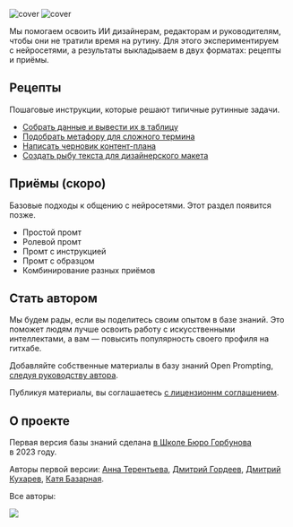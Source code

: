 ![cover](https://github.com/Open-Prompting/Knowledge-Base/blob/d5882091f707895b239aa94ff3fa32fbe2f196f6/content/shared%20media/cover-all-dark.svg#gh-dark-mode-only)
![cover](https://github.com/Open-Prompting/Knowledge-Base/blob/af7d9c29d2f0471919e535b86dd5d62abe2815c2/content/shared%20media/cover-all-light.svg#gh-light-mode-only)

Мы&nbsp;помогаем освоить&nbsp;ИИ дизайнерам, редакторам и&nbsp;руководителям, чтобы они не&nbsp;тратили время на&nbsp;рутину. Для этого экспериментируем с&nbsp;нейросетями, а&nbsp;результаты выкладываем в&nbsp;двух форматах: рецепты и&nbsp;приёмы.

## Рецепты

Пошаговые инструкции, которые решают типичные рутинные задачи.

* [Собрать данные и&nbsp;вывести их&nbsp;в&nbsp;таблицу](https://github.com/Open-Prompting/Knowledge-Base/tree/main/content/recipes/spreadsheet)
* [Подобрать метафору для&nbsp;сложного термина](https://github.com/Open-Prompting/Knowledge-Base/tree/main/content/recipes/metaphor)
* [Написать черновик контент-плана](https://github.com/Open-Prompting/Knowledge-Base/tree/main/content/recipes/draft-plan/)
* [Создать рыбу текста для&nbsp;дизайнерского макета](https://github.com/Open-Prompting/Knowledge-Base/tree/main/content/recipes/placeholder-text/)


## Приёмы (скоро)
Базовые подходы к&nbsp;общению с&nbsp;нейросетями. Этот раздел появится позже.

* Простой промт
* Ролевой промт
* Промт с&nbsp;инструкцией
* Промт с&nbsp;образцом
* Комбинирование разных приёмов

## Стать автором

Мы будем рады, если вы поделитесь своим опытом в базе знаний. Это поможет людям лучше освоить работу с искусственными интеллектами, а вам — повысить популярность своего профиля на гитхабе. 

Добавляйте собственные материалы в&nbsp;базу знаний Open Prompting, [следуя руководству автора](https://github.com/Open-Prompting/Knowledge-Base/blob/main/content/articles/contributing/readme.md).

Публикуя материалы, вы соглашаетесь [с лицензионнм соглашением](https://github.com/Open-Prompting/Knowledge-Base/blob/main/licence.md).

## О&nbsp;проекте
Первая версия базы знаний сделана [в&nbsp;Школе Бюро Горбунова](https://bureau.ru/school) в&nbsp;2023&nbsp;году. 

Авторы первой версии: [Анна Терентьева](https://github.com/t3r3n), [Дмитрий Гордеев](https://github.com/grdv), [Дмитрий Кухарев](https://github.com/kkhrv), [Катя Базарная](https://github.com/bacardmi).

Все авторы:

<a href="https://github.com/open-prompting/knowledge-base/graphs/contributors">
<img src="https://contrib.rocks/image?repo=open-prompting/knowledge-base" />
</a>
